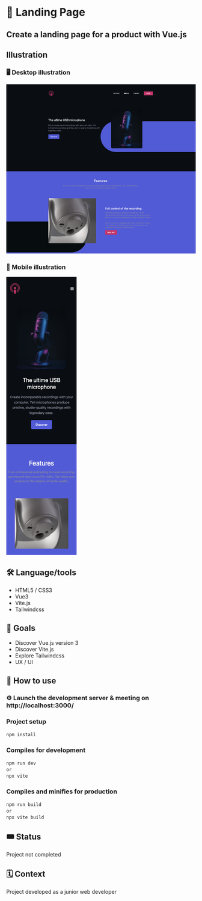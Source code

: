 # :rocket: Landing Page

## Create a landing page for a product with Vue.js 

## Illustration
### 🖥   Desktop illustration
![desktop illustration](./src/assets/screenshots/screenshot1.png)

### 📱  Mobile illustration
![mobile illustration](./src/assets/screenshots/screenshot2.png)


## 🛠   Language/tools
- HTML5 / CSS3
- Vue3 
- Vite.js
- Tailwindcss
  

## 🎯   Goals
- Discover Vue.js version 3
- Discover Vite.js 
- Explore Tailwindcss
- UX / UI

## 🔗  How to use

### ⚙️   Launch the development server & meeting on http://localhost:3000/

### Project setup
```javascript
npm install
```

### Compiles for development
```javascript
npm run dev 
or 
npx vite
```

### Compiles and minifies for production
```javascript
npm run build
or 
npx vite build
```

## 🎟  Status 
Project not completed

## 🗓  Context 
Project developed as a junior web developer
